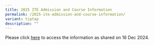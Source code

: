 ```yaml
---
title: 2025 ITE Admission and Course Information
permalink: /2025-ite-admission-and-course-information/
variant: tiptap
description: ""
---
```

<p>Please click <a href="/files/EL/2025_ITE_Admission_and_Course_Information.pdf" rel="noopener nofollow" target="_blank">here</a> to
access the information as shared on 16 Dec 2024.</p>